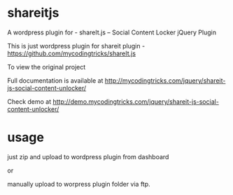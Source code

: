 # shareitjs

A wordpress plugin for - shareIt.js – Social Content Locker jQuery Plugin

This is just wordpress plugin for shareit plugin - https://github.com/mycodingtricks/shareIt.js

To view the original project

Full documentation is available at http://mycodingtricks.com/jquery/shareit-js-social-content-unlocker/

Check demo at http://demo.mycodingtricks.com/jquery/shareit-js-social-content-unlocker/

# usage

just zip and upload to wordpress plugin from dashboard

or

manually upload to worpress plugin folder via ftp.
